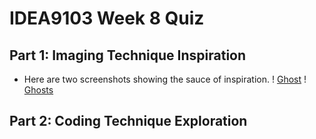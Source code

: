 # IDEA9103 Week 8 Quiz

## Part 1: Imaging Technique Inspiration
- Here are two screenshots showing the sauce of inspiration.
  ! [Ghost](images/Screenshot_1.jpg)
  ! [Ghosts](images/Screenshot_2.jpg)

## Part 2: Coding Technique Exploration